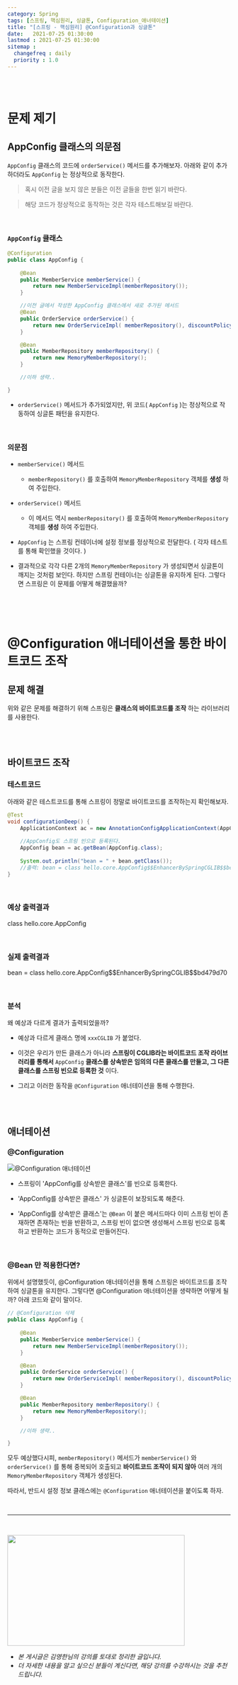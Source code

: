 ```yaml
---
category: Spring
tags: [스프링, 핵심원리, 싱글톤, Configuration_애너테이션]
title: "[스프링 - 핵심원리] @Configuration과 싱글톤"
date:   2021-07-25 01:30:00 
lastmod : 2021-07-25 01:30:00
sitemap :
  changefreq : daily
  priority : 1.0
---
```


<br/><br/>

# 문제 제기

## AppConfig 클래스의 의문점

`AppConfig` 클래스의 코드에 `orderService()` 메서드를 추가해보자. 아래와 같이 추가하더라도 `AppConfig` 는 정상적으로 동작한다.

> 혹시 이전 글을 보지 않은 분들은 이전 글들을 한번 읽기 바란다.

> 해당 코드가 정상적으로 동작하는 것은 각자 테스트해보길 바란다.

<br>

### `AppConfig` 클래스

```java
@Configuration
public class AppConfig {
	
	@Bean
	public MemberService memberService() {
		return new MemberServiceImpl(memberRepository());
	}

	//이전 글에서 작성한 AppConfig 클래스에서 새로 추가된 메서드
	@Bean
	public OrderService orderService() {
		return new OrderServiceImpl( memberRepository(), discountPolicy());
	}

	@Bean
	public MemberRepository memberRepository() {
		return new MemoryMemberRepository();
	}

	//이하 생략..

}
```

- `orderService()` 메서드가 추가되었지만, 위 코드( `AppConfig` )는 정상적으로 작동하여 싱글톤 패턴을 유지한다.

<br>

### 의문점

- `memberService()` 메서드

    - `memberRepository()` 를 호출하여 `MemoryMemberRepository` 객체를 **생성** 하여 주입한다.
- `orderService()` 메서드
    - 이 메서드 역시 `memberRepository()` 를 호출하여 `MemoryMemberRepository` 객체를 **생성** 하여 주입한다.
- `AppConfig` 는 스프링 컨테이너에 설정 정보를 정상적으로 전달한다. ( 각자 테스트를 통해 확인했을 것이다. )
- 결과적으로 각각 다른 2개의 `MemoryMemberRepository` 가 생성되면서 싱글톤이 깨지는 것처럼 보인다. 하지만 스프링 컨테이너는 싱글톤을 유지하게 된다. 그렇다면 스프링은 이 문제를 어떻게 해결했을까?

<br><br><br>

# @Configuration 애너테이션을 통한 바이트코드 조작

## 문제 해결

위와 같은 문제를 해결하기 위해 스프링은 **클래스의 바이트코드를 조작** 하는 라이브러리를 사용한다.

<br><br>

## 바이트코드 조작

### 테스트코드

아래와 같은 테스트코드를 통해 스프링이 정말로 바이트코드를 조작하는지 확인해보자.

```java
@Test
void configurationDeep() {
	ApplicationContext ac = new AnnotationConfigApplicationContext(AppConfig.class);
	
	//AppConfig도 스프링 빈으로 등록된다.
	AppConfig bean = ac.getBean(AppConfig.class);
	
	System.out.println("bean = " + bean.getClass());
	//출력: bean = class hello.core.AppConfig$$EnhancerBySpringCGLIB$$bd479d70
}
```

<br>

### 예상 출력결과

class hello.core.AppConfig

<br>

### 실제 출력결과

bean = class hello.core.AppConfig$$EnhancerBySpringCGLIB\$\$bd479d70

<br>

### 분석

왜 예상과 다르게 결과가 출력되었을까?

- 예상과 다르게 클래스 명에 `xxxCGLIB` 가 붙었다.

- 이것은 우리가 만든 클래스가 아니라 **스프링이 CGLIB라는 바이트코드 조작 라이브러리를 통해서** `AppConfig` **클래스를 상속받은 임의의 다른 클래스를 만들고, 그 다른 클래스를 스프링 빈으로 등록한 것** 이다.
- 그리고 이러한 동작을 `@Configuration` 애너테이션을 통해 수행한다.

<br><br>

## 애너테이션

### @Configuration

![@Configuration 애너테이션](/assets/img/2021-07-25-SPRING_Configuration/Untitled%2012.png)

- 스프링이 'AppConfig를 상속받은 클래스'를 빈으로 등록한다.

- 'AppConfig를 상속받은 클래스' 가 싱글톤이 보장되도록 해준다.
- 'AppConfig를 상속받은 클래스'는 `@Bean` 이 붙은 메서드마다 이미 스프링 빈이 존재하면 존재하는 빈을 반환하고, 스프링 빈이 없으면 생성해서 스프링 빈으로 등록하고 반환하는 코드가 동적으로 만들어진다.

<br>

### @Bean 만 적용한다면?

위에서 설명했듯이, @Configuration 애너테이션을 통해 스프링은 바이트코드를 조작하여 싱글톤을 유지한다. 그렇다면 @Configuration 애너테이션을 생략하면 어떻게 될까? 아래 코드와 같이 말이다.

```java
// @Configuration 삭제
public class AppConfig {
	
	@Bean
	public MemberService memberService() {
		return new MemberServiceImpl(memberRepository());
	}

	@Bean
	public OrderService orderService() {
		return new OrderServiceImpl( memberRepository(), discountPolicy());
	}

	@Bean
	public MemberRepository memberRepository() {
		return new MemoryMemberRepository();
	}

	//이하 생략..

}
```

모두 예상했다시피, `memberRepository()` 메서드가 `memberService()` 와 `orderService()` 를 통해 중복되어 호출되고 **바이트코드 조작이 되지 않아** 여러 개의 `MemoryMemberRepository` 객체가 생성된다.

따라서, 반드시 설정 정보 클래스에는 `@Configuration` 애너테이션을 붙이도록 하자.

<br>

---

<br>

<a href="https://inf.run/pcN8"><img src="/assets/img/Inflearn_Spring_SpringCore/Logo.png" width="400px" height="250px"></a>

- *본 게시글은 김영한님의 강의를 토대로 정리한 글입니다.*
- *더 자세한 내용을 알고 싶으신 분들이 계신다면, 해당 강의를 수강하시는 것을 추천드립니다.*